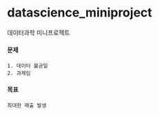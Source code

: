 # datascience_miniproject
데이터과학 미니프로젝트
#### 문제
    1. 데이터 불균일
    2. 과제임
    
#### 목표
    최대한 매출 발생
    
